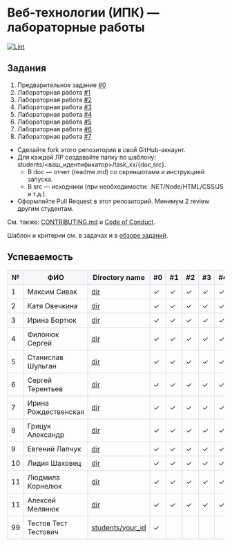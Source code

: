 
# Веб‑технологии (ИПК) — лабораторные работы

[![Lint](https://github.com/brstu/IPK-WT-P30/actions/workflows/lint.yml/badge.svg)](https://github.com/brstu/IPK-WT-P30/actions/workflows/lint.yml)

## Задания

1. Предварительное задание [#0](./tasks/task_00/readme.md)
2. Лабораторная работа [#1](./tasks/task_01/readme.md)
3. Лабораторная работа [#2](./tasks/task_02/readme.md)
4. Лабораторная работа [#3](./tasks/task_03/readme.md)
5. Лабораторная работа [#4](./tasks/task_04/readme.md)
6. Лабораторная работа [#5](./tasks/task_05/readme.md)
7. Лабораторная работа [#6](./tasks/task_06/readme.md)
8. Лабораторная работа [#7](./tasks/task_07/readme.md)


- Сделайте fork этого репозитория в свой GitHub-аккаунт.
- Для каждой ЛР создавайте папку по шаблону: students/<ваш_идентификатор>/task_xx/{doc,src}.
  - В doc — отчет (readme.md) со скриншотами и инструкцией запуска.
  - В src — исходники (при необходимости: .NET/Node/HTML/CSS/JS и т.д.).
- Оформляйте Pull Request в этот репозиторий. Минимум 2 review другим студентам.

См. также: [CONTRIBUTING.md](./CONTRIBUTING.md) и [Code of Conduct](./CODE_OF_CONDUCT.md).

Шаблон и критерии см. в задачах и в [обзоре заданий](./tasks/readme.md).

## Успеваемость 

| №  | ФИО | Directory name | #0 | #1 | #2 | #3 | #4 | #5 | #6 | #7 | #8 | #9 | #10 | #11 | #12 | #13 | #14 | #15 | #16 | Рейтинг |
|----|-----|-----------------|----|----|----|----|----|----|----|----|----|----|-----|-----|-----|-----|-----|-----|-----|---------|
| 1  |  Максим Сивак   | [dir](./students/MaksimSivak/) | ✓   | ✓   |  ✓  |  ✓  |  ✓  | ✓   |  ✓  |  ✓   |    |    |     |     |     |     |     |     |     |         |
| 2  |  Катя Овечкина   | [dir](./students/kateSaharok) | ✓   | ✓   |  ✓  |  ✓  |  ✓  | ✓  | ✓ | ✓    |    |    |     |     |     |     |     |     |     |         |
| 3  |  Ирина Бортюк   | [dir](./students/IrinaBartsiuk) | ✓   | ✓   |  ✓  |   ✓   |   ✓ |   ✓ |  ✓ |   ✓   |    |    |     |     |     |     |     |     |     |         |
| 4  |  Филонюк Сергей   | [dir](./students/FilonyukSergei/) | ✓   | ✓   |  ✓  |  ✓  |  ✓  | ✓   |  ✓  |  ✓   |    |    |     |     |     |     |     |     |     |         |
| 5  |  Станислав Шульган   | [dir](./students/ShulhanStanislav/) | ✓   | ✓   |  ✓  |  ✓  |  ✓  | ✓   |  ✓  |  ✓   |    |    |     |     |     |     |     |     |     |         |
| 6  |  Сергей Терентьев   | [dir](./students/TerentyevSergey) | ✓   | ✓   |  ✓ |  ✓   |  ✓ |  ✓ | ✓ |  ✓   |    |    |     |     |     |     |     |     |     |         |
| 7  |  Ирина Рождественская   | [dir](./students/IraRozhdestvenskaja) | ✓   |  ✓  |  ✓ | ✓  | ✓   | ✓   | ✓  | ✓     |    |    |     |     |     |     |     |     |     |         |
| 8 |  Грицук Александр   | [dir](./students/TerentyevSergey) | ✓   |  ✓  |  ✓ | ✓  | ✓  | ✓  | ✓ |  ✓   |    |    |     |     |     |     |     |     |     |         |
| 9 |  Евгений Лапчук  | [dir](./students/YauheniLapchuk) | ✓   |  ✓  |  ✓ | ✓  | ✓  | ✓  | ✓ |  ✓   |    |    |     |     |     |     |     |     |     |         |
| 10 |  Лидия Шаховец  | [dir](./students/LidyaSkakhovets) | ✓   |  ✓  |  ✓ | ✓  | ✓  | ✓  | ✓ |  ✓   |    |    |     |     |     |     |     |     |     |         |
| 11 |  Людмила Корнелюк | [dir](./students/LudmilaKorneluk) | ✓   |  ✓  |  ✓ | ✓  | ✓  | ✓  | ✓ |  ✓   |    |    |     |     |     |     |     |     |     |         |
| 11 |  Алексей Мелянюк | [dir](./students/AlexeyMelianiuk) | ✓   |  ✓  |  ✓ | ✓  | ✓  | ✓  | ✓ |  ✓   |    |    |     |     |     |     |     |     |     |         |
| 99 | Тестов Тест Тестович | [students/your_id](./students/your_id/) | ✓  |    |    |    |    |    |    |    |    |    |     |     |     |     |     |     |     |         |

<!-- Table styles for GitHub Pages/Docs; ignored in GitHub README rendering -->
<style>
table {
  border-collapse: collapse;
}
table th, table td {
  border: 1px solid #d0d7de;
  padding: 6px 8px;
}
table thead th {
  background-color: #f6f8fa;
}
</style>
